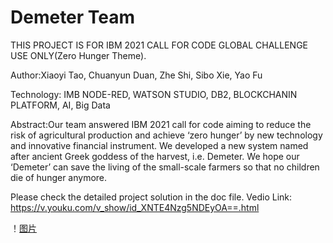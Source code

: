 
# Demeter Team

THIS PROJECT IS FOR IBM 2021 CALL FOR CODE GLOBAL CHALLENGE USE ONLY(Zero Hunger Theme).

Author:Xiaoyi Tao, Chuanyun Duan, Zhe Shi, Sibo Xie, Yao Fu

Technology: IMB NODE-RED, WATSON STUDIO, DB2, BLOCKCHANIN PLATFORM, AI, Big Data

Abstract:Our team answered IBM 2021 call for code aiming to reduce the risk of agricultural production and achieve ‘zero hunger’ by new technology and innovative financial instrument. We developed a new system named after ancient Greek goddess of the harvest, i.e. Demeter. We hope our ‘Demeter’ can save the living of the small-scale farmers so that no children die of hunger anymore. 

Please check the detailed project solution in the doc file. 
Vedio Link: https://v.youku.com/v_show/id_XNTE4Nzg5NDEyOA==.html

！[图片](https://github.com/DDDRN/cluster/blob/master/%E7%BB%93%E6%9E%9C.png?raw=true)
